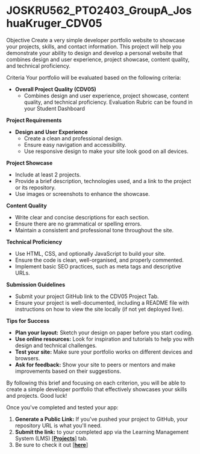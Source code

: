 # JOSKRU562_PTO2403_GroupA_JoshuaKruger_CDV05

Objective
Create a very simple developer portfolio website to showcase your projects, skills, and contact information. This project will help you demonstrate your ability to design and develop a personal website that combines design and user experience, project showcase, content quality, and technical proficiency.

Criteria
Your portfolio will be evaluated based on the following criteria:
  - **Overall Project Quality (CDV05)**
    - Combines design and user experience, project showcase, content quality, and technical proficiency.
Evaluation Rubric can be found in your Student Dashboard

**Project Requirements**
 - **Design and User Experience**
    - Create a clean and professional design.
    - Ensure easy navigation and accessibility.
    - Use responsive design to make your site look good on all devices.
    
**Project Showcase**
  - Include at least 2 projects.
  - Provide a brief description, technologies used, and a link to the project or its repository.
  - Use images or screenshots to enhance the showcase.
  
**Content Quality**
  - Write clear and concise descriptions for each section.
  - Ensure there are no grammatical or spelling errors.
  - Maintain a consistent and professional tone throughout the site.
  
**Technical Proficiency**
  - Use HTML, CSS, and optionally JavaScript to build your site.
  - Ensure the code is clean, well-organised, and properly commented.
  - Implement basic SEO practices, such as meta tags and descriptive URLs.
  
**Submission Guidelines**
  - Submit your project GitHub link to the CDV05 Project Tab.
  - Ensure your project is well-documented, including a README file with instructions on how to view the site locally (if not yet     deployed live).
  
**Tips for Success**
  - **Plan your layout:** Sketch your design on paper before you start coding.
  - **Use online resources:** Look for inspiration and tutorials to help you with design and technical challenges.
  - **Test your site:** Make sure your portfolio works on different devices and browsers.
  - **Ask for feedback:** Show your site to peers or mentors and make improvements based on their suggestions.
  
By following this brief and focusing on each criterion, you will be able to create a simple developer portfolio that effectively showcases your skills and projects. Good luck!

Once you've completed and tested your app:

1. **Generate a Public Link:** If you've pushed your project to GitHub, your repository URL is what you'll need.
2. **Submit the link:** to your completed app via the Learning Management System (LMS) [**[Projects](https://learn.codespace.co.za/projects)**] tab.
3. Be sure to check it out [**[here](https://timely-kataifi-9af9c7.netlify.app)**]
